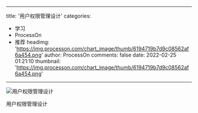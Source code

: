 
---
title: '用户权限管理设计'
categories: 
 - 学习
 - ProcessOn
 - 推荐
headimg: 'https://img.processon.com/chart_image/thumb/6194719b7d9c08562af6a454.png'
author: ProcessOn
comments: false
date: 2022-02-25 01:21:10
thumbnail: 'https://img.processon.com/chart_image/thumb/6194719b7d9c08562af6a454.png'
---

<div>   
<img class="thumb" alt="用户权限管理设计" src="https://img.processon.com/chart_image/thumb/6194719b7d9c08562af6a454.png" referrerpolicy="no-referrer">
<p>用户权限管理设计</p>  
</div>
            